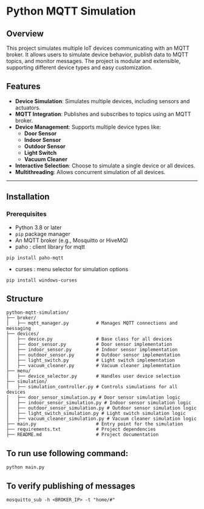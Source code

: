 # Python MQTT Simulation

## Overview

This project simulates multiple IoT devices communicating with an MQTT broker. It allows users to simulate device
behavior, publish data to MQTT topics, and monitor messages. The project is modular and extensible, supporting different
device types and easy customization.

## Features

- **Device Simulation**: Simulates multiple devices, including sensors and actuators.
- **MQTT Integration**: Publishes and subscribes to topics using an MQTT broker.
- **Device Management**: Supports multiple device types like:
    - **Door Sensor**
    - **Indoor Sensor**
    - **Outdoor Sensor**
    - **Light Switch**
    - **Vacuum Cleaner**
- **Interactive Selection**: Choose to simulate a single device or all devices.
- **Multithreading**: Allows concurrent simulation of all devices.

---

## Installation

### Prerequisites

- Python 3.8 or later
- `pip` package manager
- An MQTT broker (e.g., Mosquitto or HiveMQ)
- paho : client library for mqtt

```
pip install paho-mqtt
```

- curses : menu selector for simulation options

```
pip install windows-curses
```

## Structure

```
python-mqtt-simulation/
├── broker/
│   ├── mqtt_manager.py          # Manages MQTT connections and messaging
├── devices/
│   ├── device.py                # Base class for all devices
│   ├── door_sensor.py           # Door sensor implementation
│   ├── indoor_sensor.py         # Indoor sensor implementation
│   ├── outdoor_sensor.py        # Outdoor sensor implementation
│   ├── light_switch.py          # Light switch implementation
│   ├── vacuum_cleaner.py        # Vacuum cleaner implementation
├── menu/
│   ├── device_selector.py       # Handles user device selection
├── simulation/
│   ├── simulation_controller.py # Controls simulations for all devices
│   ├── door_sensor_simulation.py # Door sensor simulation logic
│   ├── indoor_sensor_simulation.py # Indoor sensor simulation logic
│   ├── outdoor_sensor_simulation.py # Outdoor sensor simulation logic
│   ├── light_switch_simulation.py # Light switch simulation logic
│   ├── vacuum_cleaner_simulation.py # Vacuum cleaner simulation logic
├── main.py                      # Entry point for the simulation
├── requirements.txt             # Project dependencies
├── README.md                    # Project documentation
```

## To run use following command:

```
python main.py
```

## To verify publishing of messages

```
mosquitto_sub -h <BROKER_IP> -t "home/#"
```